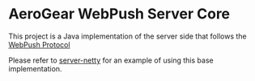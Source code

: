 # AeroGear WebPush Server Core
This project is a Java implementation of the server side that follows the
[WebPush Protocol](http://tools.ietf.org/html/draft-thomson-webpush-http2-00)

Please refer to [server-netty](./server-netty) for an example of using this base implementation.


